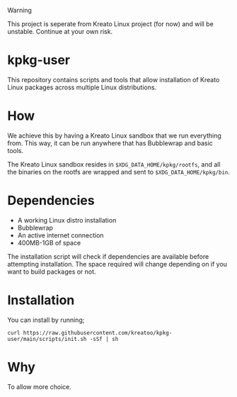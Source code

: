 > [!WARNING]  
> This project is seperate from Kreato Linux project (for now) and will be unstable. Continue at your own risk.

# kpkg-user
This repository contains scripts and tools that allow installation of Kreato Linux packages across multiple Linux distributions.

# How
We achieve this by having a Kreato Linux sandbox that we run everything from.
This way, it can be run anywhere that has Bubblewrap and basic tools.

The Kreato Linux sandbox resides in `$XDG_DATA_HOME/kpkg/rootfs`, and all the binaries on the rootfs are wrapped and sent to `$XDG_DATA_HOME/kpkg/bin`.

# Dependencies
* A working Linux distro installation
* Bubblewrap
* An active internet connection
* 400MB-1GB of space 

The installation script will check if dependencies are available before attempting installation.
The space required will change depending on if you want to build packages or not.

# Installation
You can install by running;

`curl https://raw.githubusercontent.com/kreatoo/kpkg-user/main/scripts/init.sh -sSf | sh`


# Why
To allow more choice.
